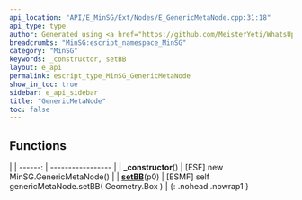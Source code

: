 ```yaml
---
api_location: "API/E_MinSG/Ext/Nodes/E_GenericMetaNode.cpp:31:18"
api_type: type
author: Generated using <a href="https://github.com/MeisterYeti/WhatsUpDoc">WhatsUpDoc</a>
breadcrumbs: "MinSG:escript_namespace_MinSG"
category: "MinSG"
keywords: _constructor, setBB
layout: e_api
permalink: escript_type_MinSG_GenericMetaNode
show_in_toc: true
sidebar: e_api_sidebar
title: "GenericMetaNode"
toc: false
---
```


## Functions

|
| ------: | ----------------- |
| **_constructor**() | [ESF] new MinSG.GenericMetaNode() |
| **[setBB](classMinSG_1_1GenericMetaNode#classMinSG_1_1GenericMetaNode_1aed8f98e28af8490c8393a21221a351ea)**(p0) | [ESMF] self genericMetaNode.setBB( Geometry.Box ) |
{: .nohead .nowrap1 }
